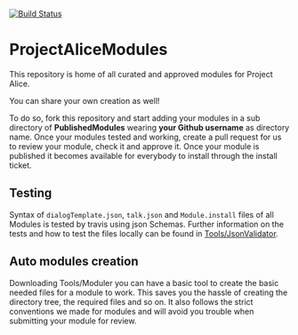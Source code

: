[![Build Status](https://travis-ci.org/project-alice-powered-by-snips/ProjectAliceModules.svg?branch=master)](https://travis-ci.org/project-alice-powered-by-snips/ProjectAliceModules)

# ProjectAliceModules

This repository is home of all curated and approved modules for Project Alice.

You can share your own creation as well!

To do so, fork this repository and start adding your modules in a sub directory of **PublishedModules** wearing **your Github username** as directory name. Once your modules tested and working, create a pull request for us to review your module, check it and approve it. Once your module is published it becomes available for everybody to install through the install ticket.


## Testing
Syntax of `dialogTemplate.json`, `talk.json` and `Module.install` files of all Modules is tested by travis using json Schemas. Further information on the tests and how to test the files locally can be found in [Tools/JsonValidator](https://github.com/project-alice-powered-by-snips/ProjectAliceModules/tree/master/Tools/JsonValidator).


## Auto modules creation
Downloading Tools/Moduler you can have a basic tool to create the basic needed files for a module to work. This saves you the hassle of creating the directory tree, the required files and so on. It also follows the strict conventions we made for modules and will avoid you trouble when submitting your module for review.
